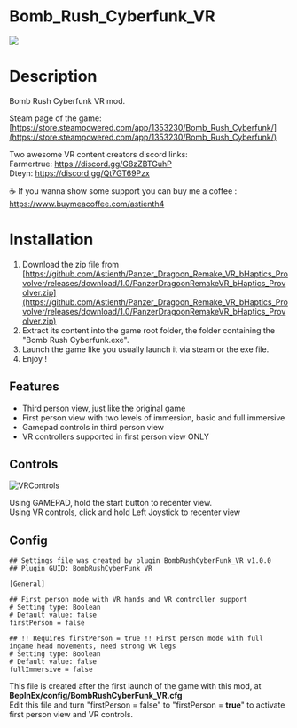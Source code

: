 # Bomb_Rush_Cyberfunk_VR

<img src="https://i.ibb.co/VJ2B7cx/bomb.jpg">

# Description

Bomb Rush Cyberfunk VR mod.</br>

Steam page of the game: [https://store.steampowered.com/app/1353230/Bomb_Rush_Cyberfunk/](https://store.steampowered.com/app/1353230/Bomb_Rush_Cyberfunk/)

Two awesome VR content creators discord links: </br>
Farmertrue: https://discord.gg/G8zZBTGuhP </br>
Dteyn: https://discord.gg/Qt7GT69Pzx </br>

☕ If you wanna show some support you can buy me a coffee : https://www.buymeacoffee.com/astienth4 </br>

# <b>Installation</b></br>

1) Download the zip file from [https://github.com/Astienth/Panzer_Dragoon_Remake_VR_bHaptics_Provolver/releases/download/1.0/PanzerDragoonRemakeVR_bHaptics_Provolver.zip](https://github.com/Astienth/Panzer_Dragoon_Remake_VR_bHaptics_Provolver/releases/download/1.0/PanzerDragoonRemakeVR_bHaptics_Provolver.zip)</br>
2) Extract its content into the game root folder, the folder containing the "Bomb Rush Cyberfunk.exe".</br>
3) Launch the game like you usually launch it via steam or the exe file.
4) Enjoy !

## Features

- Third person view, just like the original game
- First person view with two levels of immersion, basic and full immersive
- Gamepad controls in third person view
- VR controllers supported in first person view ONLY

## Controls

![VRControls](https://github.com/user-attachments/assets/edce3d64-559f-4895-aa11-04b7e58d637e)

Using GAMEPAD, hold the start button to recenter view.</br>
Using VR controls, click and hold Left Joystick to recenter view

## Config

```
## Settings file was created by plugin BombRushCyberFunk_VR v1.0.0
## Plugin GUID: BombRushCyberFunk_VR

[General]

## First person mode with VR hands and VR controller support
# Setting type: Boolean
# Default value: false
firstPerson = false

## !! Requires firstPerson = true !! First person mode with full ingame head movements, need strong VR legs
# Setting type: Boolean
# Default value: false
fullImmersive = false

```
This file is created after the first launch of the game with this mod, at **BepInEx/config/BombRushCyberFunk_VR.cfg**</br>
Edit this file and turn "firstPerson = false" to "firstPerson = **true**" to activate first person view and VR controls.


